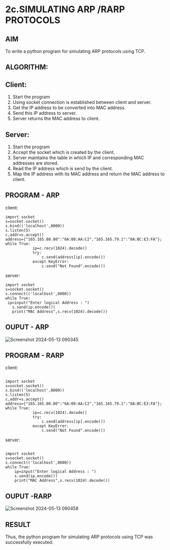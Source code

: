 # 2c.SIMULATING ARP /RARP PROTOCOLS
## AIM
To write a python program for simulating ARP protocols using TCP.
## ALGORITHM:
## Client:
1. Start the program
2. Using socket connection is established between client and server.
3. Get the IP address to be converted into MAC address.
4. Send this IP address to server.
5. Server returns the MAC address to client.
## Server:
1. Start the program
2. Accept the socket which is created by the client.
3. Server maintains the table in which IP and corresponding MAC addresses are
stored.
4. Read the IP address which is send by the client.
5. Map the IP address with its MAC address and return the MAC address to client.

## PROGRAM - ARP
client:
```
import socket 
s=socket.socket() 
s.bind(('localhost',8000)) 
s.listen(5) 
c,addr=s.accept() 
address={"165.165.80.80":"6A:08:AA:C2","165.165.79.1":"8A:BC:E3:FA"}; 
while True: 
            ip=c.recv(1024).decode() 
            try: 
                c.send(address[ip].encode()) 
            except KeyError: 
                c.send("Not Found".encode())
```
server:
```
import socket 
s=socket.socket() 
s.connect(('localhost',8000)) 
while True: 
 ip=input("Enter logical Address : ") 
   s.send(ip.encode()) 
   print("MAC Address",s.recv(1024).decode())
```
## OUPUT - ARP
![Screenshot 2024-05-13 090345](https://github.com/Ettasupraja/2c.ARP_RARP_PROTOCOLS/assets/151641352/9cebf259-7675-420b-93fb-6c2b396ee614)

## PROGRAM - RARP
client:
```
 
import socket 
s=socket.socket() 
s.bind(('localhost',8000)) 
s.listen(5) 
c,addr=s.accept() 
address={"165.165.80.80":"6A:08:AA:C2","165.165.79.1":"8A:BC:E3:FA"}; 
while True: 
            ip=c.recv(1024).decode() 
            try: 
                c.send(address[ip].encode()) 
            except KeyError: 
                c.send("Not Found".encode())
```
server:
```
 
import socket 
s=socket.socket() 
s.connect(('localhost',8000)) 
while True: 
    ip=input("Enter logical Address : ") 
    s.send(ip.encode()) 
    print("MAC Address",s.recv(1024).decode())
```
## OUPUT -RARP
![Screenshot 2024-05-13 090458](https://github.com/Ettasupraja/2c.ARP_RARP_PROTOCOLS/assets/151641352/ebbf503f-2295-4970-8b1c-da339a3920c1)

## RESULT
Thus, the python program for simulating ARP protocols using TCP was successfully 
executed.

